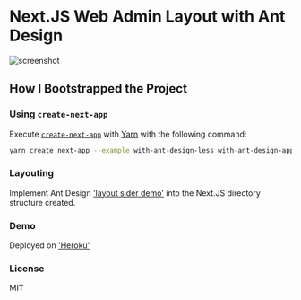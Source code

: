 # Next.JS Web Admin Layout with Ant Design

![screenshot](https://i.imgur.com/tAqMo6w.png)

## How I Bootstrapped the Project

### Using `create-next-app`

Execute [`create-next-app`](https://github.com/segmentio/create-next-app) with [Yarn](https://yarnpkg.com/lang/en/docs/cli/create/) with the following command:

```bash
yarn create next-app --example with-ant-design-less with-ant-design-app
```

### Layouting

Implement Ant Design ['layout sider demo'](https://ant.design/components/layout/#components-layout-demo-side) into the Next.JS directory structure created.

### Demo

Deployed on ['Heroku'](nextjs-admin-antdesign.herokuapp.com)

### License

MIT
